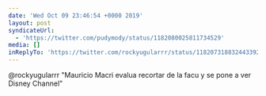```yaml
---
date: 'Wed Oct 09 23:46:54 +0000 2019'
layout: post
syndicateUrl:
  - 'https://twitter.com/pudymody/status/1182080025811734529'
media: []
inReplyTo: 'https://twitter.com/rockyugularrr/status/1182073188324433923'
---
```

@rockyugularrr "Mauricio Macri evalua recortar de la facu y se pone a ver Disney Channel"